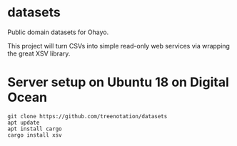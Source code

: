 # datasets

Public domain datasets for Ohayo.

This project will turn CSVs into simple read-only web services via wrapping the great XSV library.

# Server setup on Ubuntu 18 on Digital Ocean

    git clone https://github.com/treenotation/datasets
    apt update
    apt install cargo
    cargo install xsv
